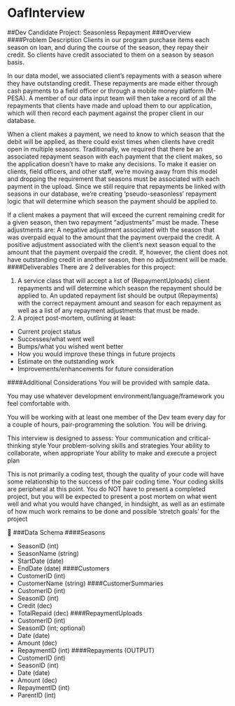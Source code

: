 # OafInterview

##Dev Candidate Project: Seasonless Repayment 
###Overview
####Problem Description
Clients in our program purchase items each season on loan, and during the course of the season, they repay their credit. So clients have credit associated to them on a season by season basis. 

In our data model, we associated client’s repayments with a season where they have outstanding credit. These repayments are made either through cash payments to a field officer or through a mobile money platform (M-PESA). A member of our data input team will then take a record of all the repayments that clients have made and upload them to our application, which will then record each payment against the proper client in our database. 

When a client makes a payment, we need to know to which season that the debit will be applied, as there could exist times when clients have credit open in multiple seasons. Traditionally, we required that there be an associated repayment season with each payment that the client makes, so the application doesn’t have to make any decisions. To make it easier on clients, field officers, and other staff, we’re moving away from this model and dropping the requirement that seasons must be associated with each payment in the upload. Since we still require that repayments be linked with seasons in our database, we’re creating ‘pseudo-seasonless’ repayment logic that will determine which season the payment should be applied to. 

If a client makes a payment that will exceed the current remaining credit for a given season, then two repayment “adjustments” must be made. These adjustments are:
A negative adjustment associated with the season that was overpaid equal to the amount that the payment overpaid the credit.
A positive adjustment associated with the client’s next season equal to the amount that the payment overpaid the credit.
If, however, the client does not have outstanding credit in another season, then no adjustment will be made. 
####Deliverables
There are 2 deliverables for this project:

1. A service class that will accept a list of (RepaymentUploads) client repayments and will determine which season the repayment should be applied to. An updated repayment list should be output (Repayments) with the correct repayment amount and season for each repayment as well as a list of any repayment adjustments that must be made.
1. A project post-mortem, outlining at least:
  * Current project status
  * Successes/what went well
  * Bumps/what you wished went better
  * How you would improve these things in future projects
  * Estimate on the outstanding work
  * Improvements/enhancements for future consideration
  
####Additional Considerations
You will be provided with sample data.  

You may use whatever development environment/language/framework you feel comfortable with.

You will be working with at least one member of the Dev team every day for a couple of hours, pair-programming the solution.  You will be driving.

This interview is designed to assess:
Your communication and critical-thinking style
Your problem-solving skills and strategies
Your ability to collaborate, when appropriate
Your ability to make and execute a project plan

This is not primarily a coding test, though the quality of your code will have some relationship to the success of the pair coding time.  Your coding skills are peripheral at this point.  You do NOT have to present a completed project, but you will be expected to present a post mortem on what went well and what you would have changed, in hindsight, as well as an estimate of how much work remains to be done and possible ‘stretch goals’ for the project


###Data Schema
####Seasons
* SeasonID (int)
* SeasonName (string)
* StartDate (date)
* EndDate (date)
####Customers
* CustomerID (int)
* CustomerName (string)
####CustomerSummaries
* CustomerID (int)
* SeasonID (int)
* Credit (dec)
* TotalRepaid (dec)
####RepaymentUploads
* CustomerID (int)
* SeasonID (int; optional)
* Date (date)
* Amount (dec)
* RepaymentID (int)
####Repayments (OUTPUT)
* CustomerID (int)
* SeasonID (int)
* Date (date)
* Amount (dec)
* RepaymentID (int)
* ParentID (int)


